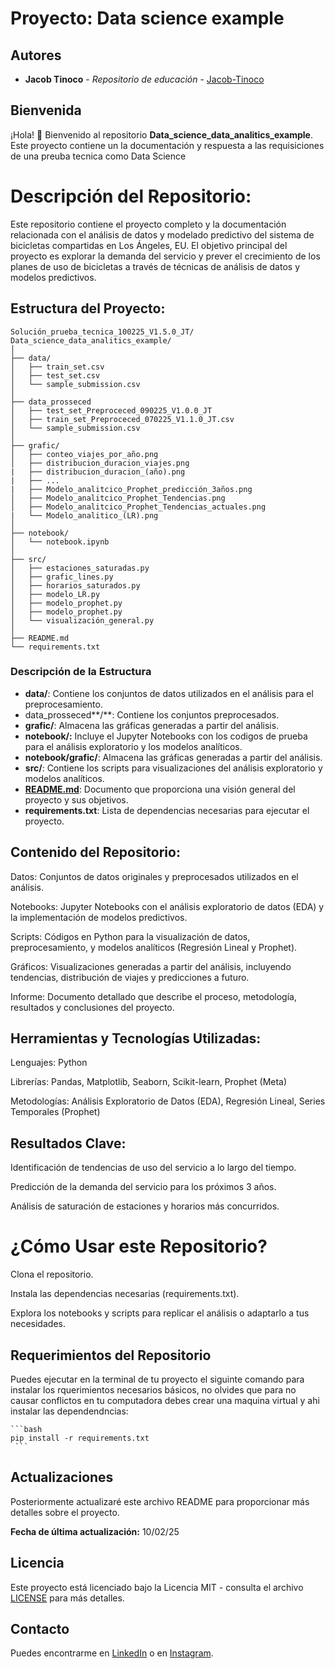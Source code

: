 # Proyecto: Data science example

## Autores

- **Jacob Tinoco** - *Repositorio de educación* - [Jacob-Tinoco](https://github.com/Jacob-Tinoco)

## Bienvenida
¡Hola! 👋 Bienvenido al repositorio **Data_science_data_analitics_example**. Este proyecto contiene un la documentación y respuesta a las requisiciones de una preuba tecnica como Data Science

# Descripción del Repositorio:

Este repositorio contiene el proyecto completo y la documentación relacionada con el análisis de datos y modelado predictivo del sistema de bicicletas compartidas en Los Ángeles, EU. El objetivo principal del proyecto es explorar la demanda del servicio y prever el crecimiento de los planes de uso de bicicletas a través de técnicas de análisis de datos y modelos predictivos.
## Estructura del Proyecto:

```
Solución_prueba_tecnica_100225_V1.5.0_JT/
Data_science_data_analitics_example/
│
├── data/
│   ├── train_set.csv
│   ├── test_set.csv
│   └── sample_submission.csv
│
├── data_prosseced
│   ├── test_set_Preproceced_090225_V1.0.0_JT
│   ├── train_set_Preproceced_070225_V1.1.0_JT.csv
│   └── sample_submission.csv
│   
├── grafic/
│   ├── conteo_viajes_por_año.png
│   ├── distribucion_duracion_viajes.png
|   ├── distribucion_duracion_(año).png
|   ├── ...
|   ├── Modelo_analitcico_Prophet_predicción_3años.png
│   ├── Modelo_analitcico_Prophet_Tendencias.png
│   ├── Modelo_analitcico_Prophet_Tendencias_actuales.png
|   └── Modelo_analitico_(LR).png
│
├── notebook/  
│   └── notebook.ipynb
│
├── src/
│   ├── estaciones_saturadas.py
│   ├── grafic_lines.py
│   ├── horarios_saturados.py
│   ├── modelo_LR.py
│   ├── modelo_prophet.py
│   ├── modelo_prophet.py
│   └── visualización_general.py
│
├── README.md
└── requirements.txt

```

### Descripción de la Estructura

- **data/**: Contiene los conjuntos de datos utilizados en el análisis para el preprocesamiento.
- data_prosseced**/**: Contiene los conjuntos preprocesados.
- **grafic/**: Almacena las gráficas generadas a partir del análisis.
- **notebook/:** Incluye el Jupyter Notebooks con los codigos de prueba para el análisis exploratorio y los modelos analíticos.
- **notebook/grafic/**: Almacena las gráficas generadas a partir del análisis.
- **src/**: Contiene los scripts para visualizaciones del análisis exploratorio y modelos analíticos.
- [**README.md**](http://readme.md/): Documento que proporciona una visión general del proyecto y sus objetivos.
- **requirements.txt**: Lista de dependencias necesarias para ejecutar el proyecto.

## Contenido del Repositorio:
Datos: Conjuntos de datos originales y preprocesados utilizados en el análisis.

Notebooks: Jupyter Notebooks con el análisis exploratorio de datos (EDA) y la implementación de modelos predictivos.

Scripts: Códigos en Python para la visualización de datos, preprocesamiento, y modelos analíticos (Regresión Lineal y Prophet).

Gráficos: Visualizaciones generadas a partir del análisis, incluyendo tendencias, distribución de viajes y predicciones a futuro.

Informe: Documento detallado que describe el proceso, metodología, resultados y conclusiones del proyecto.

## Herramientas y Tecnologías Utilizadas:
Lenguajes: Python

Librerías: Pandas, Matplotlib, Seaborn, Scikit-learn, Prophet (Meta)

Metodologías: Análisis Exploratorio de Datos (EDA), Regresión Lineal, Series Temporales (Prophet)

## Resultados Clave:
Identificación de tendencias de uso del servicio a lo largo del tiempo.

Predicción de la demanda del servicio para los próximos 3 años.

Análisis de saturación de estaciones y horarios más concurridos.

# ¿Cómo Usar este Repositorio?
Clona el repositorio.

Instala las dependencias necesarias (requirements.txt).

Explora los notebooks y scripts para replicar el análisis o adaptarlo a tus necesidades.

## Requerimientos del Repositorio
Puedes ejecutar en la terminal de tu proyecto el siguinte comando para instalar los rquerimientos necesarios básicos, no olvides que para no
  causar conflictos en tu computadora debes crear una maquina virtual y ahi instalar las dependendncias:
  
    ```bash
    pip install -r requirements.txt
     ```
## Actualizaciones
Posteriormente actualizaré este archivo README para proporcionar más detalles sobre el proyecto.

**Fecha de última actualización:** 10/02/25

## Licencia
Este proyecto está licenciado bajo la Licencia MIT - consulta el archivo [LICENSE](LICENSE) para más detalles.

## Contacto
Puedes encontrarme en [LinkedIn](https://www.linkedin.com/in/jacob-t-329675258/) o en [Instagram](https://www.instagram.com/jknc.0/).
